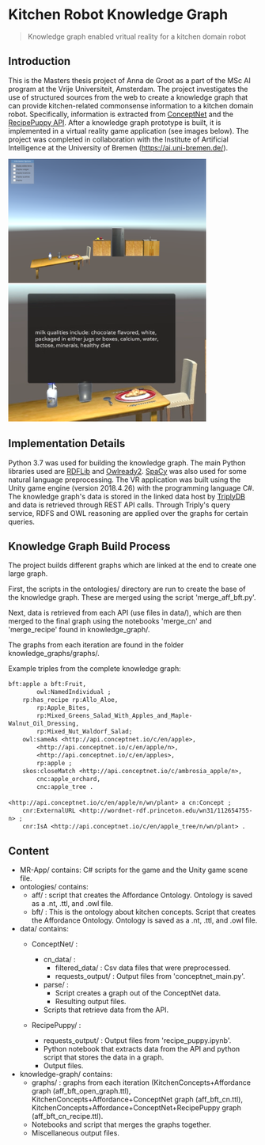 # Kitchen Robot Knowledge Graph
> Knowledge graph enabled vritual reality for a kitchen domain robot


## Introduction
This is the Masters thesis project of Anna de Groot as a part of the MSc AI program at the Vrije Universiteit, Amsterdam. The project investigates the use of structured sources from the web to create a knowledge graph that can provide kitchen-related commonsense information to a kitchen domain robot. Specifically, information is extracted from [ConceptNet](http://conceptnet.io/) and the [RecipePuppy API](http://www.recipepuppy.com/about/api/). After a knowledge graph prototype is built, it is implemented in a virtual reality game application (see images below). The project was completed in collaboration with the Institute of Artificial Intelligence at the University of Bremen (<https://ai.uni-bremen.de/>). 

<p float="left">
  <img src="./MR-App/screen_shots/game_scene.PNG" width="400">
  <img src="/MR-App/screen_shots/milk_qua.PNG" width="400" /> 
</p>

## Implementation Details
Python 3.7 was used for building the knowledge graph. The main Python libraries used are [RDFLib](https://rdflib.readthedocs.io/en/stable/) and [Owlready2](https://owlready2.readthedocs.io/en/latest/). [SpaCy](https://spacy.io/) was also used for some natural language preprocessing.
The VR application was built using the Unity game engine (version 2018.4.26) with the programming language C\#. The knowledge graph's data is stored in the linked data host by [TriplyDB](https://triplydb.com/) and data is retrieved through REST API calls. Through Triply's query service, RDFS and OWL reasoning are applied over the graphs for certain queries.  

## Knowledge Graph Build Process
The project builds different graphs which are linked at the end to create one large graph. 

First, the scripts in the ontologies/ directory are run to create the base of the knowledge graph. These are merged using the script 'merge_aff_bft.py'. 

Next, data is retrieved from each API (use files in data/), which are then merged to the final graph using the notebooks 'merge_cn' and 'merge_recipe' found in knowledge_graph/.

The graphs from each iteration are found in the folder knowledge_graphs/graphs/. 

Example triples from the complete knowledge graph:
```
bft:apple a bft:Fruit,
        owl:NamedIndividual ;
    rp:has_recipe rp:Allo_Aloe,
        rp:Apple_Bites,
        rp:Mixed_Greens_Salad_With_Apples_and_Maple-Walnut_Oil_Dressing,
        rp:Mixed_Nut_Waldorf_Salad;
    owl:sameAs <http://api.conceptnet.io/c/en/apple>,
        <http://api.conceptnet.io/c/en/apple/n>,
        <http://api.conceptnet.io/c/en/apples>,
        rp:apple ;
    skos:closeMatch <http://api.conceptnet.io/c/ambrosia_apple/n>,
        cnc:apple_orchard,
        cnc:apple_tree .

<http://api.conceptnet.io/c/en/apple/n/wn/plant> a cn:Concept ;
    cnr:ExternalURL <http://wordnet-rdf.princeton.edu/wn31/112654755-n> ;
    cnr:IsA <http://api.conceptnet.io/c/en/apple_tree/n/wn/plant> .
```

## Content

* MR-App/ contains: C# scripts for the game and the Unity game scene file.  
* ontologies/ contains: 
	* aff/ : script that creates the Affordance Ontology. Ontology is saved as a .nt, .ttl, and .owl file.
	* bft/ : This is the ontology about kitchen concepts. Script that creates the Affordance Ontology. Ontology is saved as a .nt, .ttl, and .owl file.
* data/ contains:
	* ConceptNet/ :
		* cn_data/ : 
			* filtered_data/ : Csv data files that were preprocessed.
			* requests_output/ : Output files from 'conceptnet_main.py'.
		* parse/ : 
			* Script creates a graph out of the ConceptNet data.
			* Resulting output files.
		* Scripts that retrieve data from the API.

	* RecipePuppy/ :
		* requests_output/ : Output files from 'recipe_puppy.ipynb'.
		* Python notebook that extracts data from the API and python script that stores the data in a graph.
		* Output files.
* knowledge-graph/ contains:
	* graphs/ : graphs from each iteration (KitchenConcepts+Affordance graph (aff_bft_open_graph.ttl), KitchenConcepts+Affordance+ConceptNet graph (aff_bft_cn.ttl), KitchenConcepts+Affordance+ConceptNet+RecipePuppy graph (aff_bft_cn_recipe.ttl).
	* Notebooks and script that merges the graphs together.
	* Miscellaneous output files.














